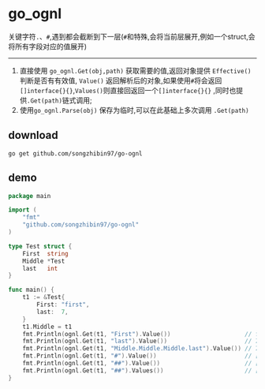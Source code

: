 # go_ognl

关键字符`.`、`#`,遇到都会截断到下一层(`#`和特殊,会将当前层展开,例如一个struct,会将所有字段对应的值展开)

---

1. 直接使用 `go_ognl.Get(obj,path)` 获取需要的值,返回对象提供 `Effective()` 判断是否有有效值, `Value()`
   返回解析后的对象,如果使用`#`将会返回`[]interface{}{}`,`Values()`则直接回返回一个`[]interface{}{}`
   ,同时也提供`.Get(path)`链式调用;
2. 使用`go_ognl.Parse(obj)` 保存为临时,可以在此基础上多次调用 `.Get(path)`

## download
```shell
go get github.com/songzhibin97/go-ognl
```

## demo

```go
package main

import (
	"fmt"
	"github.com/songzhibin97/go-ognl"
)

type Test struct {
	First  string
	Middle *Test
	last   int
}

func main() {
	t1 := &Test{
		First: "first",
		last:  7,
	}
	t1.Middle = t1
	fmt.Println(ognl.Get(t1, "First").Value())                     // first
	fmt.Println(ognl.Get(t1, "last").Value())                      // 7
	fmt.Println(ognl.Get(t1, "Middle.Middle.Middle.last").Value()) // 7
	fmt.Println(ognl.Get(t1, "#").Value())                         // []interface{}{"first",t1,7}
	fmt.Println(ognl.Get(t1, "##").Value())                        // []interface{}{"first","first",t1,7,7}
	fmt.Println(ognl.Get(t1, "##").Values())                       // []interface{}{"first","first",t1,7,7}
}

```